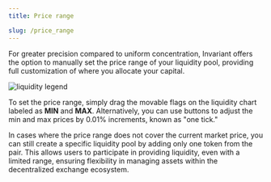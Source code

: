 ```yaml
---
title: Price range

slug: /price_range
---
```


For greater precision compared to uniform concentration, Invariant offers the option to manually set the price range of your liquidity pool, providing full customization of where you allocate your capital.

![liquidity legend](/img/docs/app/price_range_liquidity.png)

To set the price range, simply drag the movable flags on the liquidity chart labeled as **MIN** and **MAX**. Alternatively, you can use buttons to adjust the min and max prices by 0.01% increments, known as "one tick."

In cases where the price range does not cover the current market price, you can still create a specific liquidity pool by adding only one token from the pair. This allows users to participate in providing liquidity, even with a limited range, ensuring flexibility in managing assets within the decentralized exchange ecosystem.